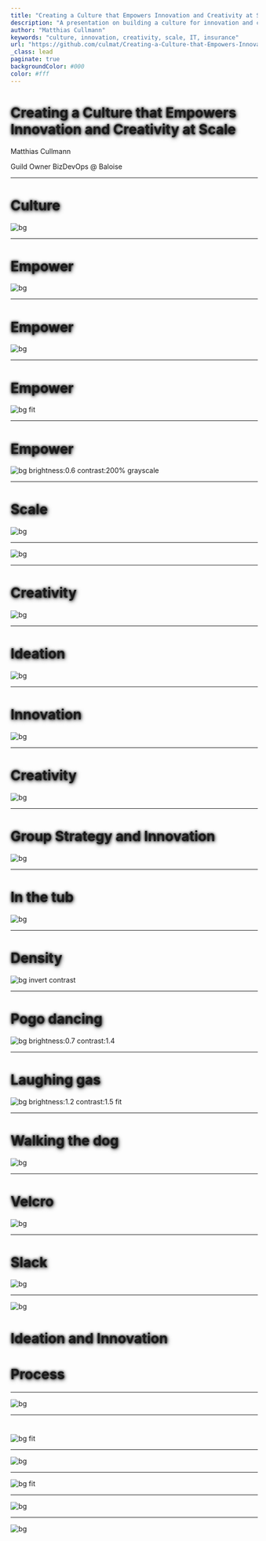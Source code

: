 ```yaml
--- 
title: "Creating a Culture that Empowers Innovation and Creativity at Scale"
description: "A presentation on building a culture for innovation and creativity at scale."
author: "Matthias Cullmann"
keywords: "culture, innovation, creativity, scale, IT, insurance"
url: "https://github.com/culmat/Creating-a-Culture-that-Empowers-Innovation-and-Creativity-at-Scale"
_class: lead
paginate: true
backgroundColor: #000
color: #fff
---
```


<style>
h1, h2, h3, h4, h5, h6 {
  text-shadow: 1px 2px 8px rgba(0,0,0,0.7), 0 0 5px #000;
}
</style>

# **Creating a Culture that Empowers Innovation and Creativity at Scale**

Matthias Cullmann

Guild Owner BizDevOps @ Baloise

<!--
  All Job Titles are wrong, but some are useful. -> Im from IT

  Insurance is in fact IT with an insurance twist.
-->

---

# Culture

![bg](img/marylou-fortier-DYMC1mP3HS4-unsplash.jpg)

<!--

Culture is the shared beliefs, values, customs, behaviors, and artifacts that characterize a group or society and are transmitted across generations.

Culture with capital C - millenaires.

Culture is how we do things around here.

Photo by <a href="https://unsplash.com/@rylouma?utm_source=unsplash&utm_medium=referral&utm_content=creditCopyText">Marylou Fortier</a> on <a href="https://unsplash.com/photos/two-pyramid-during-golden-hour-DYMC1mP3HS4?utm_source=unsplash&utm_medium=referral&utm_content=creditCopyText">Unsplash</a>


-->

---

# Empower

![bg](img/mg.jpg)

<!--
Sorry, image for NY
-->

---

# Empower

![bg ](img/mlk.png)

---

# Empower

![bg fit](img/kristijan-arsov-2vkUywv7LNQ-unsplash.jpg)

<!--

Let your people take control and don't be afraid to see the symbols of power slightly deteriorate.
Get out of the way.

Photo by <a href="https://unsplash.com/@aarsoph?utm_source=unsplash&utm_medium=referral&utm_content=creditCopyText">Kristijan Arsov</a> on <a href="https://unsplash.com/photos/two-monkeys-sitting-on-top-of-a-golden-statue-2vkUywv7LNQ?utm_source=unsplash&utm_medium=referral&utm_content=creditCopyText">Unsplash</a>


-->

---

# Empower

![bg brightness:0.6 contrast:200% grayscale](img/yao-oo-p_Bpv-iu7QI-unsplash.jpg)

<!--

Information, Openness

wiki

open friday

Insurance is data and knowledge.

Data classification and Openness

Take the fear away.

FOSS

Photo by <a href="https://unsplash.com/@yaooo_?utm_source=unsplash&utm_medium=referral&utm_content=creditCopyText">yao oo</a> on <a href="https://unsplash.com/photos/a-bunch-of-mushrooms-that-are-on-a-shelf-p_Bpv-iu7QI?utm_source=unsplash&utm_medium=referral&utm_content=creditCopyText">Unsplash</a>


-->

---

# Scale

![bg ](img/baloise_eco_system.png)

<!--

Internal vs External Innovation


-->

---

![bg ](img/Screenshot%20From%202025-10-26%2012-21-39.png)

<!--

Failure

==> So how do we do that?

-->



---

# Creativity

![bg ](img/bhushan-sadani-M-xaOaCzy_M-unsplash.jpg)

<!--

Creativity is the foundational mental capacity to generate novel ideas, connections, or perspectives. It's about thinking differently, seeing patterns others miss, or imagining possibilities that don't yet exist. Creativity is cognitive and abstract—it happens in your mind when you make unexpected associations or challenge conventional thinking. For example, wondering "what if we could carry a thousand songs in our pocket?" is creative thinking.


Photo by <a href="https://unsplash.com/@bhushan07?utm_source=unsplash&utm_medium=referral&utm_content=creditCopyText">Bhushan Sadani</a> on <a href="https://unsplash.com/photos/bokeh-light-photo-M-xaOaCzy_M?utm_source=unsplash&utm_medium=referral&utm_content=creditCopyText">Unsplash</a>



-->

---

# Ideation

![bg ](img/lyndon-li-EHMTGqCw7Xc-unsplash.jpg)

<!--

Ideation is the systematic process of generating, developing, and communicating ideas. It's creativity in action—the deliberate practice of producing and refining concepts. Ideation typically involves techniques like brainstorming, mind mapping, or design thinking workshops. It takes raw creative impulses and shapes them into more concrete concepts that can be evaluated and refined. Using the earlier example, ideation would involve sketching out different ways a portable music device might work, considering user needs, and exploring various technical approaches.


Photo by <a href="https://unsplash.com/@dynastywind?utm_source=unsplash&utm_medium=referral&utm_content=creditCopyText">Lyndon Li</a> on <a href="https://unsplash.com/photos/a-long-exposure-photo-of-sparks-in-a-tunnel-EHMTGqCw7Xc?utm_source=unsplash&utm_medium=referral&utm_content=creditCopyText">Unsplash</a>



-->

---

# Innovation

![bg ](img/colin-avery-InMS8UZ5Ki8-unsplash.jpg)

<!--

Innovation is the successful implementation of creative ideas that create value. It's not just about having novel ideas—it's about executing them in ways that make a real difference, whether that's solving a problem, improving a process, or creating new opportunities. Innovation requires not just creativity and ideation, but also resources, persistence, and practical execution. The iPod was an innovation because it actually brought that "thousand songs in your pocket" vision to market and changed how people experienced music.


Photo by <a href="https://unsplash.com/@shofukan?utm_source=unsplash&utm_medium=referral&utm_content=creditCopyText">Colin Avery</a> on <a href="https://unsplash.com/photos/black-metal-opened-charcoal-burner-InMS8UZ5Ki8?utm_source=unsplash&utm_medium=referral&utm_content=creditCopyText">Unsplash</a>


-->


---

# Creativity

![bg ](img/gz.png)


<!--

"Create a work environment that motivates peak performance"

ball pool
table football
creative furniture
a walk in the "Baloise" Park

-->

---
# Group Strategy and Innovation

![bg ](img/window.jpg)


<!--

"Create a work environment that motivates peak performance"

ball pool
table football
creative furniture
a walk in the "Baloise" Park

-->

---

# In the tub

![bg](img/olena-bohovyk-VUctfL2pN0Y-unsplash.jpg)

<!-- 

Archimedes of Syracuse
Eureka -> Density

Photo by <a href="https://unsplash.com/@olenkasergienko?utm_source=unsplash&utm_medium=referral&utm_content=creditCopyText">Olena Bohovyk</a> on <a href="https://unsplash.com/photos/brown-glass-bottle-on-white-table-VUctfL2pN0Y?utm_source=unsplash&utm_medium=referral&utm_content=creditCopyText">Unsplash</a>
      
    
-->

---

# Density

![bg invert contrast](img/heureka.svg)

<!-- 

Archimedes of Syracuse
Eureka -> Density

      
      
    
-->

---

# Pogo dancing

![bg brightness:0.7 contrast:1.4](img/evgeniy-smersh-jVtSmbDZYk4-unsplash.jpg)

<!-- 

1772 by English natural philosopher and chemist Joseph Priestley 

1844  Horace  Wells

Photo by <a href="https://unsplash.com/@igrindphoto?utm_source=unsplash&utm_medium=referral&utm_content=creditCopyText">Evgeniy Smersh</a> on <a href="https://unsplash.com/photos/concert-crowd-moshing-enthusiastically-in-the-night-jVtSmbDZYk4?utm_source=unsplash&utm_medium=referral&utm_content=creditCopyText">Unsplash</a>
      

-->


---

# Laughing gas

![bg brightness:1.2 contrast:1.5 fit](img/A_man_breathing_in_nitrous_oxide_(cropped).jpg)

<!-- 

1772 by English natural philosopher and chemist Joseph Priestley 

1844  Horace  Wells

    
-->


---
# Walking the dog


![bg](img/mestral.jpg)

<!-- 

1941 George de Mestral


    
-->
---
# Velcro


![bg](img/Gemini_Generated_Image_xe078lxe078lxe07.png)

<!-- 

1941 George de Mestral

Extreme close-up of Velcro, photorealistic, with dramatic, directional lighting creating deep shadows and highlights. The intricate hooks and loops are sharply in focus against a completely black, infinite background, emphasizing texture and depth.

    
-->


---

# Slack


![bg](img/shun-idota-cekJ1XXx1Rk-unsplash.jpg)



<!-- 

Gold card
Code camp
Open Friday
Hackathon

Photo by <a href="https://unsplash.com/@itzshunnn?utm_source=unsplash&utm_medium=referral&utm_content=creditCopyText">shun idota</a> on <a href="https://unsplash.com/photos/cars-parked-on-the-side-of-the-road-during-daytime-cekJ1XXx1Rk?utm_source=unsplash&utm_medium=referral&utm_content=creditCopyText">Unsplash</a>
      

-->

---


![bg](img/esteban-palacios-blanco-_CDeT66OOhc-unsplash.jpg)

# Ideation and Innovation
# Process

<!--
Photo by <a href="https://unsplash.com/@estebanjvr?utm_source=unsplash&utm_medium=referral&utm_content=creditCopyText">Esteban Palacios Blanco</a> on <a href="https://unsplash.com/photos/a-row-of-blue-and-white-dresses-_CDeT66OOhc?utm_source=unsplash&utm_medium=referral&utm_content=creditCopyText">Unsplash</a>

Pro cedere
Progress

Budget
Voice of customer
Innovation day


-->

---


![bg](img/funnel.webp)


<!--

Kickbox process , Innofunnel, Voice of Customer
Kickbox party
Pro cedere
Budget & sponsorship
Involve people -> scale

-->

---

# 


![bg fit](img/baloise-02.jpg)


<!--



-->

---


![bg](img/celebrate.png)

<!--

# Celebrate

"A hyper-realistic, high-resolution press photograph capturing the peak moment of a grand celebration. Focus on a female victorious cyclist in sharp detail, as if taken by a professional sports photographer. She should be wearing a cycling jersey with a prominent Baloise logo, clearly visible on the chest of her jersey. She is holding a champagne bottle mid-spray, celebrating her win. The background features a blurred but recognizable crowd, expressing raw, ecstatic emotion – mouths open in cheers, hands raised in jubilation. Confetti is frozen in motion, and stadium lights glint off metallic surfaces. Emphasize authentic expressions, dynamic action, and true-to-life lighting, avoiding any artificial or stylized elements. The image should feel immediate, unposed, and perfectly timed, like a snapshot from a live event.

-->

---


![bg fit](img/award.png)

<!--


"A hyper-realistic, high-resolution press photograph capturing the peak moment of a grand celebration. Focus on a female victorious cyclist in sharp detail, as if taken by a professional sports photographer. She should be wearing a cycling jersey with a prominent Baloise logo, clearly visible on the chest of her jersey. She is holding a champagne bottle mid-spray, celebrating her win. The background features a blurred but recognizable crowd, expressing raw, ecstatic emotion – mouths open in cheers, hands raised in jubilation. Confetti is frozen in motion, and stadium lights glint off metallic surfaces. Emphasize authentic expressions, dynamic action, and true-to-life lighting, avoiding any artificial or stylized elements. The image should feel immediate, unposed, and perfectly timed, like a snapshot from a live event.

-->

---


![bg](img/thoughtful.webp)


<!--

# Humans innovate
Hire the best
Make them better
Can AI innovate?
AlphaFold

-->

---

![bg](img/baby_steps.jpg)

<!--



Did I just listen to a keynote telling me to open the windows if I want innovation?

Do any all
Baby steps


-->
